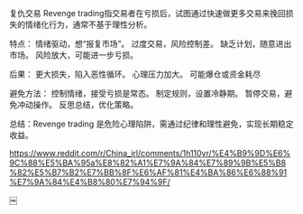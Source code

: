 复仇交易
Revenge trading指交易者在亏损后，试图通过快速做更多交易来挽回损失的情绪化行为，通常不基于理性分析。


特点：
情绪驱动，想“报复市场”。
过度交易，风险控制差。
缺乏计划，随意进出市场。
风险放大，可能进一步亏损。


后果：
更大损失，陷入恶性循环。
心理压力加大。
可能爆仓或资金耗尽


避免方法：
控制情绪，接受亏损是常态。
制定规则，设置冷静期。
暂停交易，避免冲动操作。
反思总结，优化策略。


总结：Revenge trading 是危险心理陷阱，需通过纪律和理性避免，实现长期稳定收益。


https://www.reddit.com/r/China_irl/comments/1h110yr/%E4%B9%9D%E6%9C%88%E5%BA%95a%E8%82%A1%E7%9A%84%E7%89%9B%E5%B8%82%E5%B7%B2%E7%BB%8F%E6%AF%81%E4%BA%86%E6%88%91%E7%9A%84%E4%B8%80%E7%94%9F/


￼
